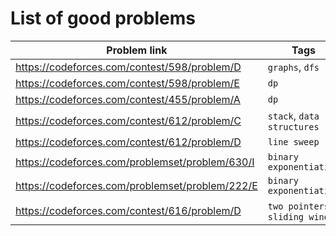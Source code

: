 # List of good problems

| Problem link					| Tags				    |
|-----------------------------------------------|-----------------------------------|
|https://codeforces.com/contest/598/problem/D	|`graphs`, `dfs`		    |
|https://codeforces.com/contest/598/problem/E   |`dp`				    |
|https://codeforces.com/contest/455/problem/A	|`dp`				    |
|https://codeforces.com/contest/612/problem/C	|`stack`, `data structures`	    |
|https://codeforces.com/contest/612/problem/D	|`line sweep`			    |
|https://codeforces.com/problemset/problem/630/I|`binary exponentiation`	    |
|https://codeforces.com/problemset/problem/222/E|`binary exponentiation`	    |
|https://codeforces.com/contest/616/problem/D	|`two pointers`, `sliding window`   |
